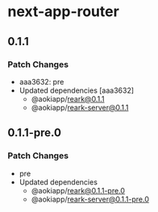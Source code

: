 # next-app-router

## 0.1.1

### Patch Changes

- aaa3632: pre
- Updated dependencies [aaa3632]
  - @aokiapp/reark@0.1.1
  - @aokiapp/reark-server@0.1.1

## 0.1.1-pre.0

### Patch Changes

- pre
- Updated dependencies
  - @aokiapp/reark@0.1.1-pre.0
  - @aokiapp/reark-server@0.1.1-pre.0
